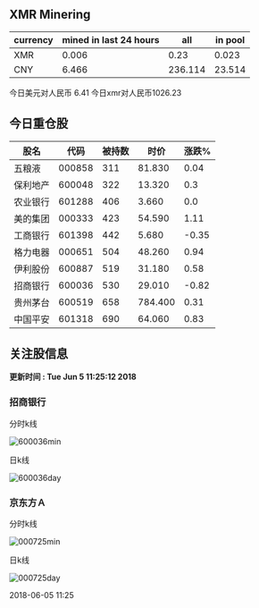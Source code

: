 ## XMR Minering

|currency|mined in last 24 hours|all|in pool|
|---|---|---|---|
|XMR|0.006|0.23|0.023|
|CNY|6.466|236.114|23.514|

今日美元对人民币 6.41	今日xmr对人民币1026.23


## 今日重仓股 

|股名|代码|被持数|时价|涨跌%|
|---|---|---|---|---|
|五粮液|000858|311|81.830|0.04|
|保利地产|600048|322|13.320|0.3|
|农业银行|601288|406|3.660|0.0|
|美的集团|000333|423|54.590|1.11|
|工商银行|601398|442|5.680|-0.35|
|格力电器|000651|504|48.260|0.94|
|伊利股份|600887|519|31.180|0.58|
|招商银行|600036|530|29.010|-0.82|
|贵州茅台|600519|658|784.400|0.31|
|中国平安|601318|690|64.060|0.83|

## 关注股信息
**更新时间 : Tue Jun  5 11:25:12 2018**
### 招商银行 
分时k线

![600036min](http://image.sinajs.cn/newchart/min/n/sh600036.gif)

日k线

![600036day](http://image.sinajs.cn/newchart/daily/n/sh600036.gif)

### 京东方Ａ 
分时k线

![000725min](http://image.sinajs.cn/newchart/min/n/sz000725.gif)

日k线

![000725day](http://image.sinajs.cn/newchart/daily/n/sz000725.gif)

2018-06-05 11:25